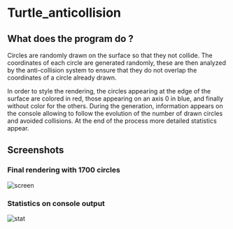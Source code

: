 # Turtle_anticollision

## What does the program do ?
Circles are randomly drawn on the surface so that they not collide. The coordinates of each circle are generated randomly, these are then analyzed by the anti-collision system to ensure that they do not overlap the coordinates of a circle already drawn. 

In order to style the rendering, the circles appearing at the edge of the surface are colored in red, those appearing on an axis 0 in blue, and finally without color for the others. During the generation, information appears on the console allowing to follow the evolution of the number of drawn circles and avoided collisions. At the end of the process more detailed statistics appear.

## Screenshots
### Final rendering with 1700 circles
![screen](https://user-images.githubusercontent.com/11463619/97209438-a08fc800-17bc-11eb-8aca-95f65097960b.png)

### Statistics on console output
![stat](https://user-images.githubusercontent.com/11463619/97209911-2e6bb300-17bd-11eb-82a7-469ad00d95fe.png)
